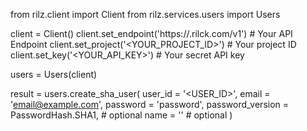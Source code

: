 from rilz.client import Client
from rilz.services.users import Users

client = Client()
client.set_endpoint('https://<REGION>.rilck.com/v1') # Your API Endpoint
client.set_project('<YOUR_PROJECT_ID>') # Your project ID
client.set_key('<YOUR_API_KEY>') # Your secret API key

users = Users(client)

result = users.create_sha_user(
    user_id = '<USER_ID>',
    email = 'email@example.com',
    password = 'password',
    password_version = PasswordHash.SHA1, # optional
    name = '<NAME>' # optional
)
